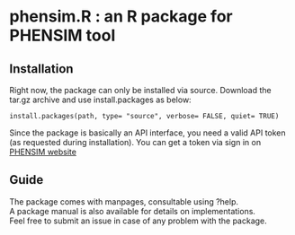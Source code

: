 # phensim.R : an R package for PHENSIM tool

## Installation
Right now, the package can only be installed via source.
Download the tar.gz archive and use install.packages as below: 

```
install.packages(path, type= "source", verbose= FALSE, quiet= TRUE)
```
Since the package is basically an API interface, you need a valid API token (as requested during installation).
You can get a token via sign in on [PHENSIM website](https://phensim.tech/)

## Guide
The package comes with manpages, consultable using ?help.  
A package manual is also available for details on implementations.  
Feel free to submit an issue in case of any problem with the package.  


